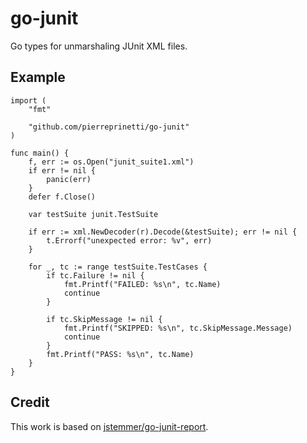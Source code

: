 # go-junit

Go types for unmarshaling JUnit XML files.

## Example

```
import (
	"fmt"

	"github.com/pierreprinetti/go-junit"
)

func main() {
	f, err := os.Open("junit_suite1.xml")
	if err != nil {
		panic(err)
	}
	defer f.Close()

	var testSuite junit.TestSuite

	if err := xml.NewDecoder(r).Decode(&testSuite); err != nil {
		t.Errorf("unexpected error: %v", err)
	}

	for _, tc := range testSuite.TestCases {
		if tc.Failure != nil {
			fmt.Printf("FAILED: %s\n", tc.Name)
			continue
		}

		if tc.SkipMessage != nil {
			fmt.Printf("SKIPPED: %s\n", tc.SkipMessage.Message)
			continue
		}
		fmt.Printf("PASS: %s\n", tc.Name)
	}
}
```

## Credit

This work is based on [jstemmer/go-junit-report](https://github.com/jstemmer/go-junit-report).
